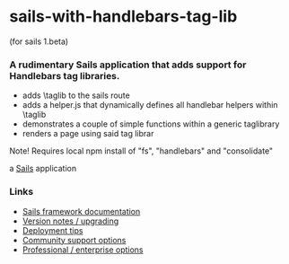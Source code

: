 # sails-with-handlebars-tag-lib 
(for sails 1.beta)

### A rudimentary Sails application that adds support for Handlebars tag libraries.
+ adds \taglib to the sails route
+ adds a helper.js that dynamically defines all handlebar helpers within \taglib
+ demonstrates a couple of simple functions within a generic taglibrary
+ renders a page using said tag librar

Note! Requires local npm install of "fs", "handlebars" and "consolidate"

a [Sails](https://sailsjs.com) application

### Links

+ [Sails framework documentation](https://sailsjs.com/documentation)
+ [Version notes / upgrading](https://sailsjs.com/documentation/upgrading)
+ [Deployment tips](https://sailsjs.com/documentation/concepts/deployment)
+ [Community support options](https://sailsjs.com/support)
+ [Professional / enterprise options](https://sailsjs.com/studio)
